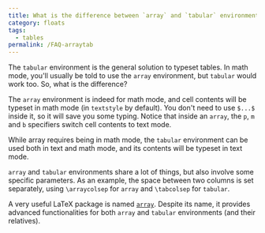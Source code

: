```yaml
---
title: What is the difference between `array` and `tabular` environments
category: floats
tags:
  - tables
permalink: /FAQ-arraytab
---
```


The `tabular` environment is the general solution to typeset tables.
In math mode, you'll usually be told to use the `array` environment,
but `tabular` would work too. So, what is the difference?

The `array` environment is indeed for math mode, and cell contents
will be typeset in math mode (in `textstyle` by default). You don't
need to use `$...$` inside it, so it will save you some typing.
Notice that inside an `array`, the `p`, `m` and `b` specifiers switch
cell contents to text mode.

While array requires being in math mode, the `tabular` environment can be used
both in text and math mode, and its contents will be typeset in text mode.

`array` and `tabular` environments share a lot of things, but also involve
some specific parameters. As an example, the space between two columns is set
separately, using `\arraycolsep` for `array` and `\tabcolsep` for `tabular`.

A very useful LaTeX package is named [`array`](https://ctan.org/pkg/array).
Despite its name, it provides advanced functionalities for both `array` and
`tabular` environments (and their relatives).

